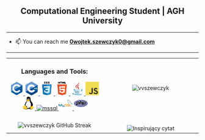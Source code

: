 <h2 align="center">Computational Engineering Student | AGH University</h2>

---

- 📫 You can reach me **0wojtek.szewczyk0@gmail.com**

---

<table width="100%">
  <tr>
    <td align="center" width="50%" valign="middle">
      <h3>Languages and Tools:</h3>
      <p>
        <a href="https://www.cprogramming.com/" target="_blank" rel="noreferrer">
          <img src="https://raw.githubusercontent.com/devicons/devicon/master/icons/c/c-original.svg" alt="c" width="36" height="36"/>
        </a>
        <a href="https://www.w3schools.com/cpp/" target="_blank" rel="noreferrer">
          <img src="https://raw.githubusercontent.com/devicons/devicon/master/icons/cplusplus/cplusplus-original.svg" alt="cplusplus" width="36" height="36"/>
        </a>
        <a href="https://www.w3schools.com/css/" target="_blank" rel="noreferrer">
          <img src="https://raw.githubusercontent.com/devicons/devicon/master/icons/css3/css3-original-wordmark.svg" alt="css3" width="36" height="36"/>
        </a>
        <a href="https://www.w3.org/html/" target="_blank" rel="noreferrer">
          <img src="https://raw.githubusercontent.com/devicons/devicon/master/icons/html5/html5-original-wordmark.svg" alt="html5" width="36" height="36"/>
        </a>
        <a href="https://www.java.com" target="_blank" rel="noreferrer">
          <img src="https://raw.githubusercontent.com/devicons/devicon/master/icons/java/java-original.svg" alt="java" width="36" height="36"/>
        </a>
        <a href="https://developer.mozilla.org/en-US/docs/Web/JavaScript" target="_blank" rel="noreferrer">
          <img src="https://raw.githubusercontent.com/devicons/devicon/master/icons/javascript/javascript-original.svg" alt="javascript" width="36" height="36"/>
        </a>
        <a href="https://www.linux.org/" target="_blank" rel="noreferrer">
          <img src="https://raw.githubusercontent.com/devicons/devicon/master/icons/linux/linux-original.svg" alt="linux" width="36" height="36"/>
        </a>
        <a href="https://www.microsoft.com/en-us/sql-server" target="_blank" rel="noreferrer">
          <img src="https://www.svgrepo.com/show/303229/microsoft-sql-server-logo.svg" alt="mssql" width="36" height="36"/>
        </a>
        <a href="https://www.mysql.com/" target="_blank" rel="noreferrer">
          <img src="https://raw.githubusercontent.com/devicons/devicon/master/icons/mysql/mysql-original-wordmark.svg" alt="mysql" width="36" height="36"/>
        </a>
        <a href="https://www.php.net" target="_blank" rel="noreferrer">
          <img src="https://raw.githubusercontent.com/devicons/devicon/master/icons/php/php-original.svg" alt="php" width="36" height="36"/>
        </a>
      </p>
    </td>
    <td align="center" width="50%" valign="middle">
      <img src="https://github-readme-stats.vercel.app/api/top-langs?username=vvszewczyk&show_icons=true&theme=dracula&locale=en&layout=compact" alt="vvszewczyk" width="70%" />
    </td>
  </tr>
  <tr>
    <td align="center" width="50%" valign="middle">
      <img src="https://github-readme-streak-stats.herokuapp.com/?user=vvszewczyk&theme=dracula" alt="vvszewczyk GitHub Streak" width="90%" />
    </td>
    <td align="center" width="50%" valign="middle">
      <br>
      <img src="https://quotes-github-readme.vercel.app/api?type=horizontal&theme=dracula" alt="Inspirujący cytat" width="90%" />
    </td>
  </tr>
</table>
